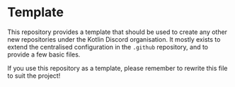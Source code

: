 # Template

This repository provides a template that should be used to create any other
new repositories under the Kotlin Discord organisation. It mostly exists
to extend the centralised configuration in the `.github` repository, and to
provide a few basic files.

If you use this repository as a template, please remember to rewrite this
file to suit the project!

